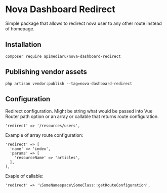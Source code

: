 # Nova Dashboard Redirect

Simple package that allows to redirect nova user to any other route instead of homepage.

## Installation

```
composer require apimediaru/nova-dashboard-redirect
```

## Publishing vendor assets

```
php artisan vendor:publish --tag=nova-dashboard-redirect
```

## Configuration

Redirect configuration. Might be string what would be passed into Vue Router path option or an array or callable that returns route configuration.

```
'redirect' => '/resources/users',
```

Example of array route configuration:
```
'redirect' => [
  'name' => 'index',
  'params' => [
    'resourceName' => 'articles',
  ],
],
```

Exaple of callable:
```
'redirect' => '\SomeNamespace\SomeClass::getRouteConfiguration',
```
